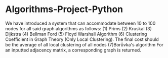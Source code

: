 # Algorithms-Project-Python

We have introduced a system that can accommodate between 10 to 100 nodes for all said
graph algorithms as follows:
(1) Prims
(2) Kruskal
(3) Dijkstra
(4) Bellman Ford
(5) Floyd Warshall Algorithm
(6) Clustering Coefficient in Graph Theory (Only Local Clustering). The final cost should be the
average of all local clustering of all nodes
(7)Borůvka's algorithm
For an inputted adjacency matrix, a corresponding graph is returned. 
